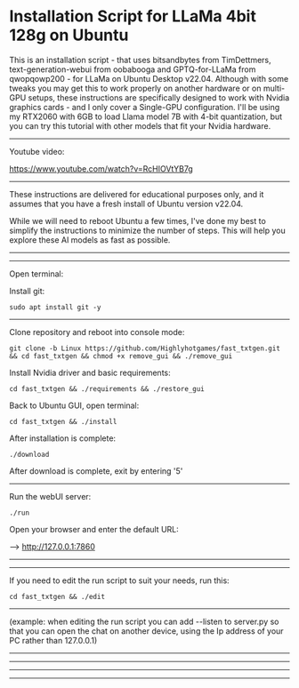 # Installation Script for LLaMa 4bit 128g on Ubuntu


This is an installation script - that uses bitsandbytes from TimDettmers, text-generation-webui from oobabooga and GPTQ-for-LLaMa from qwopqowp200 - for LLaMa on Ubuntu Desktop v22.04.
Although with some tweaks you may get this to work properly on another hardware or on multi-GPU setups,
these instructions are specifically designed to work with Nvidia graphics cards - and I only cover a Single-GPU configuration.
I'll be using my RTX2060 with 6GB to load Llama model 7B with 4-bit quantization,
but you can try this tutorial with other models that fit your Nvidia hardware.

----------------------------------------------------------------------------------

Youtube video:

https://www.youtube.com/watch?v=RcHIOVtYB7g

----------------------------------------------------------------------------------

These instructions are delivered for educational purposes only, and it assumes that you have a fresh install of
Ubuntu version v22.04.

While we will need to reboot Ubuntu a few times, I've done my best to simplify the instructions
to minimize the number of steps. This will help you explore these AI models as fast as possible.


----------------------------------------------------------------------------------
----------------------------------------------------------------------------------

Open terminal:

Install git:

	sudo apt install git -y

----------------------------------------------------------------------------------

Clone repository and reboot into console mode:

	git clone -b Linux https://github.com/Highlyhotgames/fast_txtgen.git && cd fast_txtgen && chmod +x remove_gui && ./remove_gui

Install Nvidia driver and basic requirements:

	cd fast_txtgen && ./requirements && ./restore_gui

Back to Ubuntu GUI, open terminal:

	cd fast_txtgen && ./install

After installation is complete:

	./download


After download is complete, exit by entering '5'

----------------------------------------------------------------------------------


Run the webUI server:

	./run

Open your browser and enter the default URL:

—> http://127.0.0.1:7860



----------------------------------------------------------------------------------
----------------------------------------------------------------------------------
If you need to edit the run script to suit your needs, run this:

	cd fast_txtgen && ./edit

----------------------------------------------------------------------------------

(example: when editing the run script you can add --listen to server.py so that you can open the chat on another device, using the Ip address of your PC rather than 127.0.0.1)

----------------------------------------------------------------------------------
----------------------------------------------------------------------------------
----------------------------------------------------------------------------------
----------------------------------------------------------------------------------
